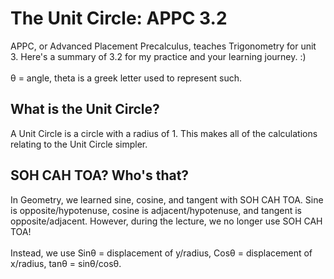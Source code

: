# The Unit Circle: APPC 3.2
APPC, or Advanced Placement Precalculus, teaches Trigonometry for unit 3. Here's a summary of 3.2 for my practice and your learning journey. :) <br><br>
θ = angle, theta is a greek letter used to represent such. 

## What is the Unit Circle?
A Unit Circle is a circle with a radius of 1. This makes all of the calculations relating to the Unit Circle simpler. 

## SOH CAH TOA? Who's that?
In Geometry, we learned sine, cosine, and tangent with SOH CAH TOA. Sine is opposite/hypotenuse, cosine is adjacent/hypotenuse, and tangent is opposite/adjacent. However, during the lecture, we no longer use SOH CAH TOA! <br><br>
Instead, we use Sinθ = displacement of y/radius, Cosθ = displacement of x/radius, tanθ = sinθ/cosθ.

##

##
